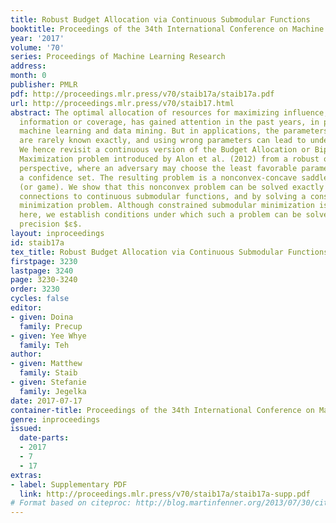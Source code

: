 ```yaml
---
title: Robust Budget Allocation via Continuous Submodular Functions
booktitle: Proceedings of the 34th International Conference on Machine Learning
year: '2017'
volume: '70'
series: Proceedings of Machine Learning Research
address: 
month: 0
publisher: PMLR
pdf: http://proceedings.mlr.press/v70/staib17a/staib17a.pdf
url: http://proceedings.mlr.press/v70/staib17.html
abstract: The optimal allocation of resources for maximizing influence, spread of
  information or coverage, has gained attention in the past years, in particular in
  machine learning and data mining. But in applications, the parameters of the problem
  are rarely known exactly, and using wrong parameters can lead to undesirable outcomes.
  We hence revisit a continuous version of the Budget Allocation or Bipartite Influence
  Maximization problem introduced by Alon et al. (2012) from a robust optimization
  perspective, where an adversary may choose the least favorable parameters within
  a confidence set. The resulting problem is a nonconvex-concave saddle point problem
  (or game). We show that this nonconvex problem can be solved exactly by leveraging
  connections to continuous submodular functions, and by solving a constrained submodular
  minimization problem. Although constrained submodular minimization is hard in general,
  here, we establish conditions under which such a problem can be solved to arbitrary
  precision $ε$.
layout: inproceedings
id: staib17a
tex_title: Robust Budget Allocation via Continuous Submodular Functions
firstpage: 3230
lastpage: 3240
page: 3230-3240
order: 3230
cycles: false
editor:
- given: Doina
  family: Precup
- given: Yee Whye
  family: Teh
author:
- given: Matthew
  family: Staib
- given: Stefanie
  family: Jegelka
date: 2017-07-17
container-title: Proceedings of the 34th International Conference on Machine Learning
genre: inproceedings
issued:
  date-parts:
  - 2017
  - 7
  - 17
extras:
- label: Supplementary PDF
  link: http://proceedings.mlr.press/v70/staib17a/staib17a-supp.pdf
# Format based on citeproc: http://blog.martinfenner.org/2013/07/30/citeproc-yaml-for-bibliographies/
---
```


